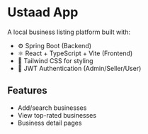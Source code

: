 # Ustaad App

A local business listing platform built with:

- ⚙️ Spring Boot (Backend)
- ⚛️ React + TypeScript + Vite (Frontend)
- 🎨 Tailwind CSS for styling
- 🔐 JWT Authentication (Admin/Seller/User)

## Features
- Add/search businesses
- View top-rated businesses
- Business detail pages
